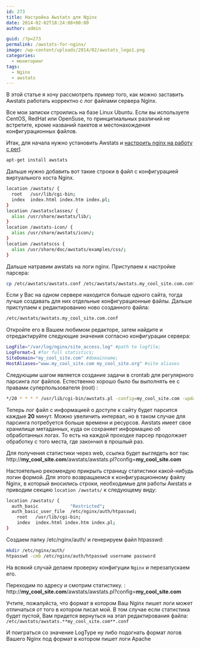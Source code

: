 ```yaml
---
id: 273
title: Настройка Awstats для Nginx
date: 2014-02-02T18:24:08+00:00
author: admin

guid: /?p=273
permalink: /awstats-for-nginx/
image: /wp-content/uploads/2014/02/awstats_logo1.png
categories:
  - мониторинг
tags:
  - Nginx
  - awstats
---
```

В этой статье я хочу рассмотреть пример того, как можно заставить Awstats работать корректно с лог файлами сервера Nginx.

Все мои записки строились на базе Linux Ubuntu. Если вы используете CentOS, RedHat или OpenSuse, то принципиальных различий не встретите, кроме названий пакетов и местонахождения конфигурационных файлов.

Итак, для начала нужно установить Awstats и [настроить nginx на работу с perl](/configure-nginx-perl-fcgi/).

```bash
apt-get install awstats
```

Дальше нужно добавить вот такие строки в файл с конфигурацией виртуального хоста Nginx.
```bash
location /awstats/ {
  root   /usr/lib/cgi-bin;
  index  index.html index.htm index.pl;
}
location /awstatsclasses/ {
  alias /usr/share/awstats/lib/;
}
location /awstats-icon/ {
  alias /usr/share/awstats/icon/;
}
location /awstatscss {
  alias /usr/share/doc/awstats/examples/css/;
}
```

Дальше натравим awstats на логи nginx. Приступаем к настройке парсера:  
```bash
cp /etc/awstats/awstats.conf /etc/awstats/awstats.my_cool_site.com.conf
```

Если у Вас на одном сервере находится больше одного сайта, тогда лучше создавать для них отдельные конфигурационные файлы. Дальше приступаем к редактированию ново созданного файла:  
```bash
/etc/awstats/awstats.my_cool_site.com.conf
```

Откройте его в Вашем любимом редакторе, затем найдите и отредактируйте следующие значения согласно конфигурации сервера:  
```bash
LogFile="/var/log/nginx/site_access.log" #path to logfile;
LogFormat=1 #for full statistics;
SiteDomain="my_cool_site.com" #domainname;
HostAliases="www.my_cool_site.com my_cool_site.org" #site aliases
```

Следующим шагом является создание задачи в crontab для регулярного парсинга лог файлов. Естественно хорошо было бы выполнять ее с правами суперпользователя (root) :  
```bash
*/20 * * * * /usr/lib/cgi-bin/awstats.pl -config=my_cool_site.com -update > /dev/null
```

Теперь лог файл с информацией о доступе к сайту будет парсится каждые **20** минут. Можно увеличить интервал, но в таком случае для парсинга потребуется больше времени и ресурсов. Awstats имеет свое хранилище метаданных, куда он сохраняет информацию об обработанных логах. То есть на каждой проходке парсер продолжает обработку с того места, где закончил в прошлый раз.

Для получения статистики через web, ссылка будет выглядеть вот так:
http://**my_cool_site.com**/awstats/awstats.pl?config=**my_cool_site.com**

Настоятельно рекомендую прикрыть страницу статиcтики какой-нибудь логин формой. Для этого возвращаемся к конфигурационному файлу Nginx, в который вносились строки, необходимые для работы Awstats и приводим секцию `location /awstats/` к следующему виду:

```bash
location /awstats/ {
  auth_basic            "Restricted";
  auth_basic_user_file  /etc/nginx/auth/htpasswd;
    root   /usr/lib/cgi-bin;
    index  index.html index.htm index.pl;
}
```

Создаем папку /etc/nginx/auth/ и генерируем файл htpasswd:  
```bash
mkdir /etc/nginx/auth/
htpasswd -cmb /etc/nginx/auth/htpasswd username password
```

На всякий случай делаем проверку конфигуции `Nginx` и перезапускаем его.

Переходим по адресу и смотрим статистику. :
http://**my_cool_site.com**/awstats/awstats.pl?config=**my_cool_site.com**

Учтите, пожалуйста, что формат в котором Ваш Nginx пишет логи может отличаться от того в котором писал мой. В том случае если статистика будет пустой, Вам придется вернуться на этап редактирования файла:  
`/etc/awstats/awstats.**my_cool_site.com**.conf`

И поиграться со значение LogType ну либо подогнать формат логов Вашего Nginx под формат в котором пишет логи Apache
